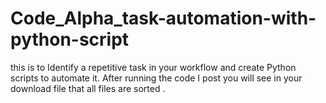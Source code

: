 # Code_Alpha_task-automation-with-python-script
this is to Identify a repetitive task in your workflow and create  Python scripts to automate it. After running the code I post you will see in your download file that all files are sorted .
